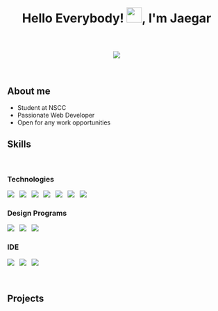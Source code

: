 <h1 align="center"><b>Hello Everybody! </b><img src="https://media.giphy.com/media/KqTUO9OHgAW3jhp9JZ/giphy.gif" width="35">, I'm Jaegar</h1>
<br>
<h3 align="center"> <img src="https://img.shields.io/badge/-Canada%2C%20NL-%23ff311f?style=for-the-badge&logo=appveyor"> </h3>


<br>


## **About me**

<ul>
  <li>Student at NSCC</li>
  <li>Passionate Web Developer</li>
  <li>Open for any work opportunities</li>
</ul>


<h2><b>Skills</b></h2>
<br>
<h3> Technologies </h3>
<p float="left">
  <img src="https://img.shields.io/badge/HTML5-E34F26?style=for-the-badge&logo=html5&logoColor=white">
  &nbsp;
  <img src="https://img.shields.io/badge/CSS3-1572B6?style=for-the-badge&logoColor=white">
  &nbsp;
  <img src="https://img.shields.io/badge/JavaScript-323330?style=for-the-badge&logo=javascript&logoColor=F7DF1E">
  &nbsp;
  <img src="https://img.shields.io/badge/Vue.js-35495E?style=for-the-badge&logo=vue.js&logoColor=4FC08D">
  &nbsp;
  <img src="https://img.shields.io/badge/Java-ED8B00?style=for-the-badge&logo=java&logoColor=white">
  &nbsp;
  <img src="https://img.shields.io/badge/MySQL-005C84?style=for-the-badge&logo=mysql&logoColor=white">
  &nbsp;
  <img src="https://img.shields.io/badge/GIT-E44C30?style=for-the-badge&logo=git&logoColor=white">
  &nbsp;
</p>

<h3> Design Programs </h3>
<p float="left">
  <img src="https://img.shields.io/badge/gimp-5C5543?style=for-the-badge&logo=gimp&logoColor=white">
  &nbsp;
  <img src="https://img.shields.io/badge/Adobe%20Photoshop-31A8FF?style=for-the-badge&logo=Adobe%20Photoshop&logoColor=black">
  &nbsp;
  <img src="https://img.shields.io/badge/Figma-F24E1E?style=for-the-badge&logo=figma&logoColor=white">
  &nbsp;
</p>

<h3> IDE </h3>
<p float="left">
  <img src="https://img.shields.io/badge/CLion-000000?style=for-the-badge&logo=clion&logoColor=white">
  &nbsp;
  <img src="https://img.shields.io/badge/IntelliJ_IDEA-000000.svg?style=for-the-badge&logo=intellij-idea&logoColor=white">
  &nbsp;
  <img src="https://img.shields.io/badge/Visual_Studio_Code-0078D4?style=for-the-badge&logo=visual%20studio%20code&logoColor=white">
  &nbsp;
</p>
<br>
<h2 text-align="center">Projects</h2>


    




